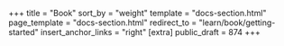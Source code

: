 +++
title = "Book"
sort_by = "weight"
template = "docs-section.html"
page_template = "docs-section.html"
redirect_to = "learn/book/getting-started"
insert_anchor_links = "right"
[extra]
public_draft = 874
+++
